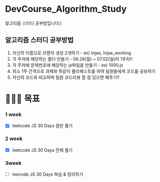 # DevCourse_Algorithm_Study

알고리즘 스터디 공부방입니다:)

## 알고리즘 스터디 공부방법

1. 자신의 이름으로 브랜치 생성 2개하기 - ex) Injae, Injae_working
2. 각 주차에 해당하는 폴더 만들기 - 06.26(월) ~ 07.02(일)이 1주차!!
3. 각 주차에 문제번호에 해당하는 js파일을 만들기 - ex) 1000.js
4. 최소 1주 간격으로 과제와 똑같이 풀리퀘스트를 하여 팀원들에게 코드를 공유하기
5. 자신의 코드와 비교하며 팀원 코드리뷰 할 점 있으면 해주기!!
   
# 👩🏻‍💻 목표

### 1 week 

- [x] leetcode JS 30 Days 절반 풀기

### 2 week

- [x] leetcode JS 30 Days 전체 풀기

### 3week

- [ ] leecode JS 30 Days 복습 & 정리하기